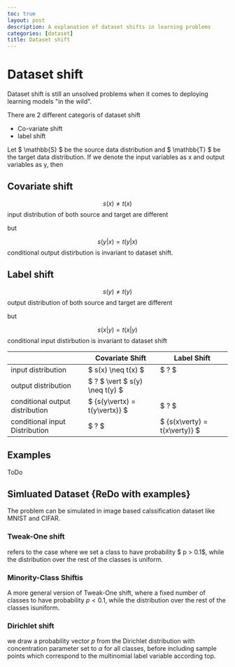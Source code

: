 ```yaml
---
toc: true
layout: post
description: A explanation of dataset shifts in learning problems
categories: [dataset]
title: Dataset shift
---
```


# Dataset shift

Dataset shift is still an unsolved problems when it comes to deploying learning models "in the wild".

There are 2 different categoris of dataset shift
* Co-variate shift
* label shift

Let $ \mathbb{S} $ be the source data distribution and $ \mathbb{T} $ be the target data distribution.
If we denote the input variables as x and output variables as y, then 

## Covariate shift
$$ s(x) \neq t(x) $$
input distribution of both source and target are different

but

$$ s(y|x) = t(y|x) $$
conditional output distirbution is invariant to dataset shift.

## Label shift
$$ s(y) \neq t(y) $$
output distribution of both source and target are different

but 

$$ s(x|y) = t(x|y) $$
conditional input distirbution is invariant to dataset shift


|  | Covariate Shift | Label Shift |
|-|-|-|
| input distribution | $ s(x) \neq t(x) $ | $ ? $ |
| output distribution | $ ? $ \vert $ s(y) \neq t(y) $ |
| conditional output distribution | $ {s(y\vertx) = t(y\vertx)} $ | $ ? $ | 
| conditional input Distribution | $ ? $ | $ {s(x\verty) = t(x\verty)} $ |


## Examples 
ToDo

## Simluated Dataset {ReDo with examples}
The problem can be simulated in image based calssification dataset like MNIST and CIFAR.

### Tweak-One shift
refers to the case where we set a class to have probability $ p > 0.1$, while the distribution
over the rest of the classes is uniform. 
### Minority-Class Shiftis 
A more general version of Tweak-One shift, where a fixed number of classes to have probability
$p < 0.1$, while the distribution over the rest of the classes isuniform. 
### Dirichlet shift
we draw a probability vector $p$ from the Dirichlet distribution with concentration parameter
set to $\alpha$ for all classes, before including sample points which correspond to the multinomial
label variable according top. 

